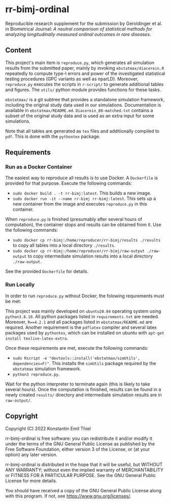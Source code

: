 # rr-bimj-ordinal
Reproducible research supplement for the submission by Geroldinger et al. in Biometrical Journal: *A neutral comparison of statistical methods for analyzing longitudinally measured ordinal outcomes in rare diseases*.


## Content

This project's main item is `reproduce.py`, which generates all simulation results from the submitted paper, mainly by invoking `ebstatmax/diacerein.R` repeatedly to compute type-I errors and power of the investigated statistical testing procedures (GPC variants as well as nparLD).
Moreover, `reproduce.py` executes the scripts in `r-script/` to generate additional tables and figures.
The `utils/` python module provides functions for these tasks.

`ebstatmax/` is a git subtree that provides a standalone simulation framework, including the original study data used in our simulations.
Documentation is available in `ebstatmax/README.md`.
`Diacerein_80-matched.txt` contains a subset of the original study data and is used as an extra input for some simulations.

Note that all tables are generated as `tex` files and additionally compiled to `pdf`.
This is done with the `pythontex` package.

## Requirements

### Run as a Docker Container

The easiest way to reproduce all results is to use Docker.
A `Dockerfile` is provided for that purpose.
Execute the following commands:
  - `sudo docker build . -t rr-bimj:latest`. This builds a new image.
  - `sudo docker run -it --name rr-bimj rr-bimj:latest`. This sets up a new container from the image and executes `reproduce.py` in this container.

When `reproduce.py` is finished (presumably after several hours of computation), the container stops and results can be obtained from it.
Use the following commands:
  - `sudo docker cp rr-bimj:/home/reproducer/rr-bimj/results ./results` to copy all tables into a local directory `./results`.
  - `sudo docker cp rr-bimj:/home/reproducer/rr-bimj/raw-output ./raw-output` to copy intermediate simulation results into a local directory `./raw-output`.

See the provided `Dockerfile` for details.


### Run Locally

In order to run `reproduce.py` without Docker, the folowing requrements must be met:

This project was mainly developed on `ubuntu20.04` operating system using `python3.8.10`.
All python packages listed in `requirements.txt` are needed.
Moreover, `R==4.2.1` and all packages listed in `ebstatmax/README.md` are required. 
Another requirement is the `pdflatex` compiler and several latex packages used by `pythontex`, which can be installed on ubuntu with `apt-get install texlive-latex-extra`.

Once these requirements are met, execute the following commands:
  - `sudo Rscript -e "devtools::install('ebstatmax/simUtils', dependencies=F)"`. This installs the `simUtils` package required by the `ebstatmax` simulation framework.
  - `python3 reproduce.py`.

Wait for the python interpreter to terminate again (this is likely to take several hours).
Once the computation is finished, results can be found in a newly created `results/` directory and intermediate simulation results are in `raw-output/`.

## Copyright

Copyright (C) 2022  Konstantin Emil Thiel

rr-bimj-ordinal is free software: you can redistribute it and/or modify it under the terms of the GNU General Public License as published by the Free Software Foundation, either version 3 of the License, or (at your option) any later version.

rr-bimj-ordinal is distributed in the hope that it will be useful, but WITHOUT ANY WARRANTY; without even the implied warranty of MERCHANTABILITY or FITNESS FOR A PARTICULAR PURPOSE. See the GNU General Public License for more details.

You should have received a copy of the GNU General Public License along with this program. If not, see <https://www.gnu.org/licenses/>.
